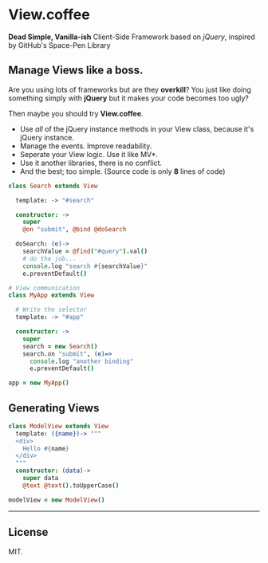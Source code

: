 # View.coffee

**Dead Simple, Vanilla-ish** Client-Side Framework based on *jQuery*, inspired by GitHub's Space-Pen Library

## Manage Views like a boss.

Are you using lots of frameworks but are they **overkill**? You just like doing something simply
with **jQuery** but it makes your code becomes too ugly?

Then maybe you should try **View.coffee**.

  - Use *all* of the jQuery instance methods in your View class, because it's jQuery instance.
  - Manage the events. Improve readability.
  - Seperate your View logic. Use it like MV*.
  - Use it another libraries, there is no conflict.
  - And the best; too simple. (Source code is only **8** lines of code)

```coffeescript
class Search extends View

  template: -> "#search"

  constructor: ->
    super
    @on "submit", @bind @doSearch

  doSearch: (e)->
    searchValue = @find("#query").val()
    # do the job...
    console.log "search #{searchValue}"
    e.preventDefault()

# View communication
class MyApp extends View

  # Write the selector
  template: -> "#app"

  constructor: ->
    super
    search = new Search()
    search.on "submit", (e)=>
      console.log "another binding"
      e.preventDefault()

app = new MyApp()
```

## Generating Views

```coffeescript
class ModelView extends View
  template: ({name})-> """
  <div>
    Hello #{name}
  </div>
  """
  constructor: (data)->
    super data
    @text @text().toUpperCase()

modelView = new ModelView()
```

---
## License

MIT.
